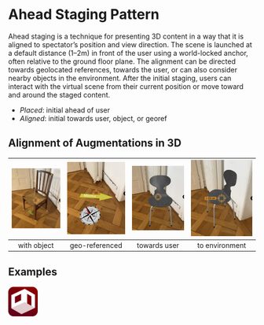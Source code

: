 # Ahead Staging Pattern

Ahead staging is a technique for presenting 3D content in a way that it is aligned to spectator’s position and view direction. The scene is launched at a default distance (1–2m) in front of the user using a world-locked anchor, often relative to the ground floor plane. The alignment can be directed towards geolocated references, towards the user, or can also consider nearby objects in the environment. After the initial staging, users can interact with the virtual scene from their current position or move toward and around the staged content.

* _Placed_: initial ahead of user
* _Aligned_: initial towards user, object, or georef

## Alignment of Augmentations in 3D
| <img src="../assets/images/withobj.jpg" width="200"> | <img src="../assets/images/north.jpg" width="200"> | <img src="../assets/images/touser.jpg" width="200"> | <img src="../assets/images/towall.jpg" width="200"> |
|:---:|:---:|:---:|:---:|
| with object | geo-referenced | towards user | to environment |

## Examples

<a href="https://github.com/ARpatterns/declare/tree/main/AheadStaging">
  <img src="../assets/logos/archi_logo.png" width="60" alt="ARchi VR">
</a>